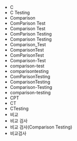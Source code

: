 ﻿- C
- C Testing
- Comparison
- ComParison Test
- Comparison Test
- ComParison Testing
- Comparison Testing
- Comparison_Test
- ComparisonTest
- ComParisonTest
- Comparison-Test
- comparison-test
- comparisontesting
- ComParisonTesting
- ComparisonTesting
- Comparison-Testing
- comparison-testing
- CPT
- CT
- CTesting
- 비교
- 비교 검사
- 비교 검사(Comparison Testing)
- 비교검사
